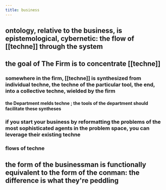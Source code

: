 ```yaml
---
title: business
---
```


## ontology, relative to the business, is epistemological, cybernetic: the flow of [[techne]] through the system
## the goal of The Firm is to concentrate [[techne]]
### somewhere in the firm, [[techne]] is synthesized from individual techne, the techne of the particular tool, the end, into a collective techne, wielded by the firm
#### the Department melds techne ; the tools of the department should facilitate these syntheses
### if you start your business by reformatting the problems of the most sophisticated agents in the problem space, you can leverage their existing techne
### flows of techne
## the form of the businessman is functionally equivalent to the form of the conman: the difference is what they're peddling
